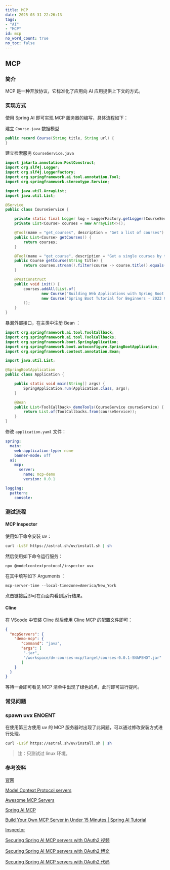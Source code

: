 ```yaml
---
title: MCP
date: 2025-03-31 22:26:13
tags:
- "AI"
- "MCP"
id: mcp
no_word_count: true
no_toc: false
---
```


## MCP

### 简介

MCP 是一种开放协议，它标准化了应用向 AI 应用提供上下文的方式。

### 实现方式

使用 Spring AI 即可实现 MCP 服务器的编写，具体流程如下：

建立 `Course.java` 数据模型

```java
public record Course(String title, String url) {
}
```

建立检索服务 `CourseService.java`

```java
import jakarta.annotation.PostConstruct;
import org.slf4j.Logger;
import org.slf4j.LoggerFactory;
import org.springframework.ai.tool.annotation.Tool;
import org.springframework.stereotype.Service;

import java.util.ArrayList;
import java.util.List;

@Service
public class CourseService {

    private static final Logger log = LoggerFactory.getLogger(CourseService.class);
    private List<Course> courses = new ArrayList<>();

    @Tool(name = "get_courses", description = "Get a list of courses")
    public List<Course> getCourses() {
        return courses;
    }

    @Tool(name = "get_course", description = "Get a single courses by title")
    public Course getCourse(String title) {
        return courses.stream().filter(course -> course.title().equals(title)).findFirst().orElse(null);
    }

    @PostConstruct
    public void init() {
        courses.addAll(List.of(
                new Course("Building Web Applications with Spring Boot (FreeCodeCamp)", "https://youtu.be/31KTdfRH6nY"),
                new Course("Spring Boot Tutorial for Beginners - 2023 Crash Course using Spring Boot 3","https://youtu.be/UgX5lgv4uVM")
        ));
    }
}
```

暴漏外部接口，在主类中注册 Bean ：

```java
import org.springframework.ai.tool.ToolCallback;
import org.springframework.ai.tool.ToolCallbacks;
import org.springframework.boot.SpringApplication;
import org.springframework.boot.autoconfigure.SpringBootApplication;
import org.springframework.context.annotation.Bean;

import java.util.List;

@SpringBootApplication
public class Application {

    public static void main(String[] args) {
        SpringApplication.run(Application.class, args);
    }

    @Bean
    public List<ToolCallback> demoTools(CourseService courseService) {
        return List.of(ToolCallbacks.from(courseService));
    }
}
```

修改 `application.yaml` 文件：

```yaml
spring:
  main:
    web-application-type: none
    banner-mode: off
  ai:
    mcp:
      server:
        name: mcp-demo
        version: 0.0.1

logging:
  pattern:
    console:
```

### 测试流程

#### MCP Inspector

使用如下命令安装 uv：

```bash
curl -LsSf https://astral.sh/uv/install.sh | sh
```

然后使用如下命令运行服务：

```bash
npx @modelcontextprotocol/inspector uvx
```

在其中填写如下 Arguments ：

```text
mcp-server-time --local-timezone=America/New_York
```

点击链接后即可在页面内看到运行结果。

#### Cline

在 VScode 中安装 Cline 然后使用 Cline MCP 的配置文件即可：

```json
{
  "mcpServers": {
    "demo-mcp": {
       "command": "java",
       "args": [
        "-jar",
        "/workspace/dv-courses-mcp/target/courses-0.0.1-SNAPSHOT.jar"  
       ]
    }
  }
}
```

等待一会即可看见 MCP 清单中出现了绿色的点，此时即可进行提问。

### 常见问题

### spawn uvx ENOENT

在使用第三方使用 uv 的 MCP 服务器时出现了此问题，可以通过修改安装方式进行处理。

```bash
curl -LsSf https://astral.sh/uv/install.sh | sh
```

> 注：只测试过 linux 环境。

### 参考资料

[官网](https://modelcontextprotocol.io/introduction)

[Model Context Protocol servers](https://github.com/modelcontextprotocol/servers)

[Awesome MCP Servers](https://mcpservers.org/)

[Spring AI MCP](https://docs.spring.io/spring-ai/reference/1.0/api/mcp/mcp-overview.html)

[Build Your Own MCP Server in Under 15 Minutes | Spring AI Tutorial](https://www.youtube.com/watch?v=w5YVHG1j3Co)

[Inspector](https://modelcontextprotocol.io/docs/tools/inspector)

[Securing Spring AI MCP servers with OAuth2 视频](https://www.youtube.com/watch?v=gBUnLYFwwyE)

[Securing Spring AI MCP servers with OAuth2 博文](https://spring.io/blog/2025/04/02/mcp-server-oauth2)

[Securing Spring AI MCP servers with OAuth2 代码](https://github.com/spring-projects/spring-ai-examples/tree/main/model-context-protocol/weather/starter-webmvc-server)

